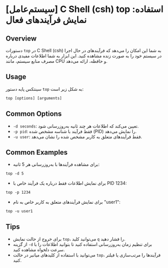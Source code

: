 # [سیستم‌عامل] C Shell (csh) top استفاده: نمایش فرآیندهای فعال

## Overview
دستورات `top` در C Shell (csh) به شما این امکان را می‌دهد که فرآیندهای در حال اجرا در سیستم خود را به صورت زنده مشاهده کنید. این ابزار به شما اطلاعات مفیدی درباره مصرف منابع سیستم، مانند CPU و حافظه، ارائه می‌دهد.

## Usage
سینتکس پایه دستور `top` به شکل زیر است:

```csh
top [options] [arguments]
```

## Common Options
- `-d seconds`: تعیین می‌کند که اطلاعات هر چند ثانیه به‌روزرسانی شود.
- `-p pid`: فقط فرآیند با شناسه مشخص شده (PID) را نمایش می‌دهد.
- `-u user`: فقط فرآیندهای متعلق به کاربر مشخص شده را نشان می‌دهد.

## Common Examples
- برای مشاهده فرآیندها با به‌روزرسانی هر 5 ثانیه:

```csh
top -d 5
```

- برای نمایش اطلاعات فقط درباره یک فرآیند خاص با PID 1234:

```csh
top -p 1234
```

- برای نمایش فرآیندهای متعلق به کاربر خاص به نام "user1":

```csh
top -u user1
```

## Tips
- برای خروج از حالت نمایش `top`، می‌توانید کلید `q` را فشار دهید.
- از گزینه `-d` برای تنظیم زمان به‌روزرسانی استفاده کنید تا بتوانید اطلاعات را با سرعت دلخواه مشاهده کنید.
- می‌توانید با استفاده از کلیدهای میانبر در حالت `top`، فرآیندها را مرتب‌سازی یا فیلتر کنید.